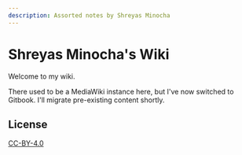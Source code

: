 ```yaml
---
description: Assorted notes by Shreyas Minocha
---
```


# Shreyas Minocha's Wiki

Welcome to my wiki.

There used to be a MediaWiki instance here, but I've now switched to Gitbook. I'll migrate pre-existing content shortly.

## License

[CC-BY-4.0](https://creativecommons.org/licenses/by/4.0)
